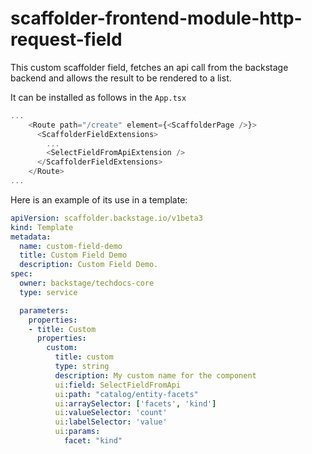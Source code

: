 # scaffolder-frontend-module-http-request-field

This custom scaffolder field, fetches an api call from the backstage backend and allows the result to be
rendered to a list.

It can be installed as follows in the `App.tsx`

```typescript jsx
...
    <Route path="/create" element={<ScaffolderPage />}>
      <ScaffolderFieldExtensions>
        ...
        <SelectFieldFromApiExtension />
      </ScaffolderFieldExtensions>
    </Route>
...
```

Here is an example of its use in a template:

```yaml
apiVersion: scaffolder.backstage.io/v1beta3
kind: Template
metadata:
  name: custom-field-demo
  title: Custom Field Demo
  description: Custom Field Demo.
spec:
  owner: backstage/techdocs-core
  type: service

  parameters:
    properties:
    - title: Custom
      properties:
        custom:
          title: custom
          type: string
          description: My custom name for the component
          ui:field: SelectFieldFromApi
          ui:path: "catalog/entity-facets"
          ui:arraySelector: ['facets', 'kind']
          ui:valueSelector: 'count'
          ui:labelSelector: 'value'
          ui:params:
            facet: "kind"
```

